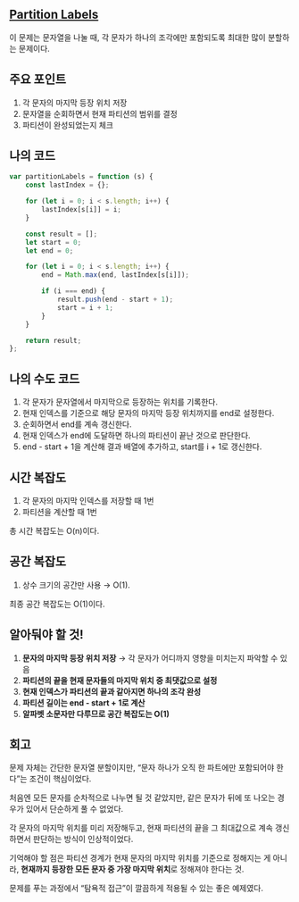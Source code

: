 ## [Partition Labels](https://leetcode.com/problems/partition-labels/?envType=daily-question&envId=2025-03-30)

이 문제는 문자열을 나눌 때, 각 문자가 하나의 조각에만 포함되도록 최대한 많이 분할하는 문제이다.

## 주요 포인트

1. 각 문자의 마지막 등장 위치 저장
2. 문자열을 순회하면서 현재 파티션의 범위를 결정
3. 파티션이 완성되었는지 체크

## 나의 코드

```jsx
var partitionLabels = function (s) {
    const lastIndex = {};

    for (let i = 0; i < s.length; i++) {
        lastIndex[s[i]] = i;
    }

    const result = [];
    let start = 0;
    let end = 0;

    for (let i = 0; i < s.length; i++) {
        end = Math.max(end, lastIndex[s[i]]);

        if (i === end) {
            result.push(end - start + 1);
            start = i + 1;
        }
    }

    return result;
};
```

## 나의 수도 코드

1. 각 문자가 문자열에서 마지막으로 등장하는 위치를 기록한다.
2. 현재 인덱스를 기준으로 해당 문자의 마지막 등장 위치까지를 end로 설정한다.
3. 순회하면서 end를 계속 갱신한다.
4. 현재 인덱스가 end에 도달하면 하나의 파티션이 끝난 것으로 판단한다.
5. end - start + 1을 계산해 결과 배열에 추가하고, start를 i + 1로 갱신한다.

## 시간 복잡도

1. 각 문자의 마지막 인덱스를 저장할 때 1번
2. 파티션을 계산할 때 1번

총 시간 복잡도는 O(n)이다.

## 공간 복잡도

1. 상수 크기의 공간만 사용 → O(1).

최종 공간 복잡도는 O(1)이다.

## 알아둬야 할 것!

1. **문자의 마지막 등장 위치 저장** → 각 문자가 어디까지 영향을 미치는지 파악할 수 있음
2. **파티션의 끝을 현재 문자들의 마지막 위치 중 최댓값으로 설정**
3. **현재 인덱스가 파티션의 끝과 같아지면 하나의 조각 완성**
4. **파티션 길이는 end - start + 1로 계산**
5. **알파벳 소문자만 다루므로 공간 복잡도는 O(1)**

## 회고

문제 자체는 간단한 문자열 분할이지만, “문자 하나가 오직 한 파트에만 포함되어야 한다”는 조건이 핵심이었다.

처음엔 모든 문자를 순차적으로 나누면 될 것 같았지만, 같은 문자가 뒤에 또 나오는 경우가 있어서 단순하게 풀 수 없었다.

각 문자의 마지막 위치를 미리 저장해두고, 현재 파티션의 끝을 그 최대값으로 계속 갱신하면서 판단하는 방식이 인상적이었다.

기억해야 할 점은 파티션 경계가 현재 문자의 마지막 위치를 기준으로 정해지는 게 아니라, **현재까지 등장한 모든 문자 중 가장 마지막 위치**로 정해져야 한다는 것.

문제를 푸는 과정에서 “탐욕적 접근”이 깔끔하게 적용될 수 있는 좋은 예제였다.
